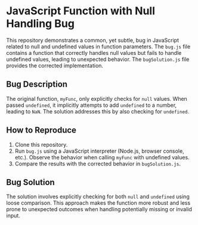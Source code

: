 # JavaScript Function with Null Handling Bug

This repository demonstrates a common, yet subtle, bug in JavaScript related to null and undefined values in function parameters. The `bug.js` file contains a function that correctly handles null values but fails to handle undefined values, leading to unexpected behavior.  The `bugSolution.js` file provides the corrected implementation.

## Bug Description

The original function, `myFunc`, only explicitly checks for `null` values. When passed `undefined`, it implicitly attempts to add `undefined` to a number, leading to `NaN`. The solution addresses this by also checking for `undefined`. 

## How to Reproduce

1. Clone this repository.
2. Run `bug.js` using a JavaScript interpreter (Node.js, browser console, etc.). Observe the behavior when calling `myFunc` with undefined values.
3. Compare the results with the corrected behavior in `bugSolution.js`. 

## Bug Solution

The solution involves explicitly checking for both `null` and `undefined` using loose comparison.  This approach makes the function more robust and less prone to unexpected outcomes when handling potentially missing or invalid input.